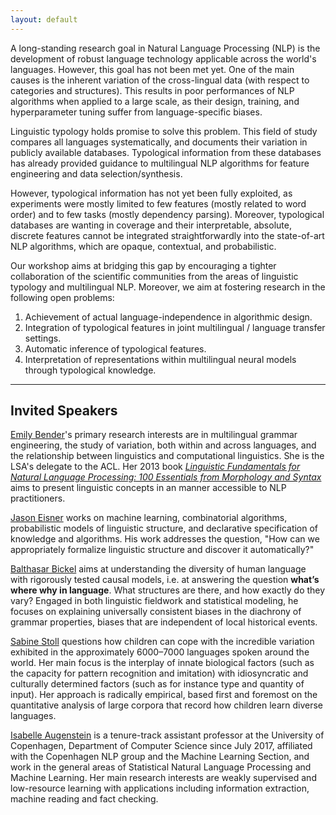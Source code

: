 ```yaml
---
layout: default
---
```


A long-standing research goal in Natural Language Processing (NLP) is the development of robust language technology applicable across the world's languages. However, this goal has not been met yet. One of the main causes is the inherent variation of the cross-lingual data (with respect to categories and structures). This results in poor performances of NLP algorithms when applied to a large scale, as their design, training, and hyperparameter tuning suffer from language-specific biases.

Linguistic typology holds promise to solve this problem. This field of study compares all languages systematically, and documents their variation in publicly available databases. Typological information from these databases has already provided guidance to multilingual NLP algorithms for feature engineering and data selection/synthesis.

However, typological information has not yet been fully exploited, as experiments were mostly limited to few features (mostly related to word order) and to few tasks (mostly dependency parsing). Moreover, typological databases are wanting in coverage and their interpretable, absolute, discrete features cannot be integrated straightforwardly into the state-of-art NLP algorithms, which are opaque, contextual, and probabilistic.

Our workshop aims at bridging this gap by encouraging a tighter collaboration of the scientific communities from the areas of linguistic typology and multilingual NLP. Moreover, we aim at fostering research in the following open problems:

1. Achievement of actual language-independence in algorithmic design.
2. Integration of typological features in joint multilingual / language transfer settings.
3. Automatic inference of typological features.
4. Interpretation of representations within multilingual neural models through typological knowledge.

---

## Invited Speakers

[Emily Bender](http://faculty.washington.edu/ebender/)'s primary research interests are in multilingual grammar engineering, the study of variation, both within and across languages, and the relationship between linguistics and computational linguistics. She is the LSA's delegate to the ACL. Her 2013 book [*Linguistic Fundamentals for Natural Language Processing: 100 Essentials from Morphology and Syntax*](http://dx.doi.org/10.2200/S00493ED1V01Y201303HLT020) aims to present linguistic concepts in an manner accessible to NLP practitioners.

[Jason Eisner](http://www.cs.jhu.edu/~jason/) works on machine learning, combinatorial algorithms, probabilistic models of linguistic structure, and declarative specification of knowledge and algorithms. His work addresses the question, "How can we appropriately formalize linguistic structure and discover it automatically?"

[Balthasar Bickel](https://www.comparativelinguistics.uzh.ch/en/bickel.html) aims at understanding the diversity of human language with rigorously tested causal models, i.e. at answering the question **what’s where why in language**. What structures are there, and how exactly do they vary? Engaged in both linguistic fieldwork and statistical modeling, he focuses on explaining universally consistent biases in the diachrony of grammar properties, biases that are independent of local historical events.

[Sabine Stoll](https://www.psycholinguistics.uzh.ch/en/stoll.html) questions how children can cope with the incredible variation exhibited in the approximately 6000–7000 languages spoken around the world. Her main focus is the interplay of innate biological factors (such as the capacity for pattern recognition and imitation) with idiosyncratic and culturally determined factors (such as for instance type and quantity of input). Her approach is radically empirical, based first and foremost on the quantitative analysis of large corpora that record how children learn diverse languages.

[Isabelle Augenstein](http://isabelleaugenstein.github.io) is a tenure-track assistant professor at the University of Copenhagen, Department of Computer Science since July 2017, affiliated with the Copenhagen NLP group and the Machine Learning Section, and work in the general areas of Statistical Natural Language Processing and Machine Learning. Her main research interests are weakly supervised and low-resource learning with applications including information extraction, machine reading and fact checking.
